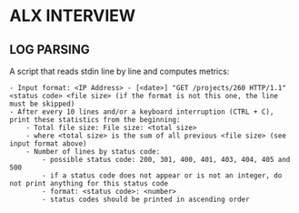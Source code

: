 # ALX INTERVIEW

## LOG PARSING

A script that reads stdin line by line and computes metrics:

	- Input format: <IP Address> - [<date>] "GET /projects/260 HTTP/1.1" <status code> <file size> (if the format is not this one, the line must be skipped)
	- After every 10 lines and/or a keyboard interruption (CTRL + C), print these statistics from the beginning:
		- Total file size: File size: <total size>
		- where <total size> is the sum of all previous <file size> (see input format above)
		- Number of lines by status code:
			- possible status code: 200, 301, 400, 401, 403, 404, 405 and 500
			- if a status code does not appear or is not an integer, do not print anything for this status code
			- format: <status code>: <number>
			- status codes should be printed in ascending order
